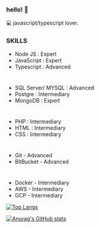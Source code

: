 ### hello! 👋

:computer: javascript/typescript lover.

### SKILLS ###

- Node JS : Expert
- JavaScript : Expert
- Typescript : Advanced

#

- SQL Server/ MYSQL : Advanced 
- Postgre : Intermediary
- MongoDB : Expert

#

- PHP : Intermediary
- HTML : Intermediary
- CSS : Intermediary

#

- Git - Advanced
- BitBucket - Advanced

#

- Docker - Intermediary
- AWS - Intermediary
- GCP - Intermediary

[![Top Langs](https://github-readme-stats.vercel.app/api/top-langs/?username=bellotti92&layout=compact&theme=dark)](https://github.com/bellotti92/github-readme-stats)

[![Anurag's GitHub stats](https://github-readme-stats.vercel.app/api?username=bellotti92&theme=dark)](https://github.com/bellotti92/github-readme-stats)
